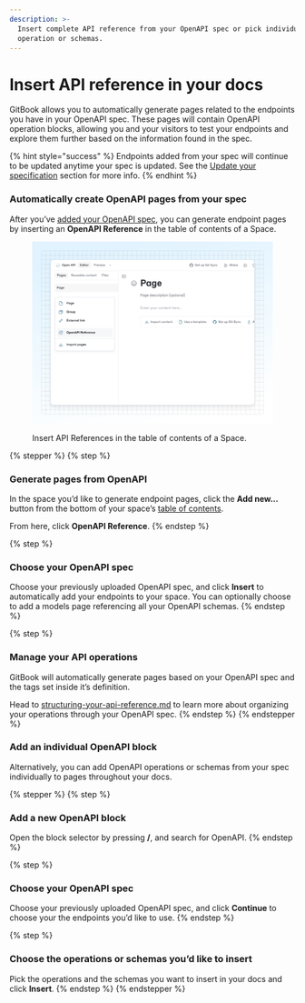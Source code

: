 ```yaml
---
description: >-
  Insert complete API reference from your OpenAPI spec or pick individual
  operation or schemas.
---
```


# Insert API reference in your docs

GitBook allows you to automatically generate pages related to the endpoints you have in your OpenAPI spec. These pages will contain OpenAPI operation blocks, allowing you and your visitors to test your endpoints and explore them further based on the information found in the spec.

{% hint style="success" %}
Endpoints added from your spec will continue to be updated anytime your spec is updated. See the [Update your specification](add-an-openapi-specification.md#update-your-specification) section for more info.
{% endhint %}

### Automatically create OpenAPI pages from your spec

After you’ve [added your OpenAPI spec](add-an-openapi-specification.md), you can generate endpoint pages by inserting an **OpenAPI Reference** in the table of contents of a Space.

<figure><img src="../../.gitbook/assets/03_04_25_create_api_pages.svg" alt="A GitBook screenshot showing how to insert API references into the table of contents of a space" ><figcaption><p>Insert API References in the table of contents of a Space.</p></figcaption></figure>

{% stepper %}
{% step %}
### Generate pages from OpenAPI

In the space you’d like to generate endpoint pages, click the **Add new...** button from the bottom of your space’s [table of contents](../../resources/gitbook-ui.md#table-of-contents).

From here, click **OpenAPI Reference**.
{% endstep %}

{% step %}
### Choose your OpenAPI spec

Choose your previously uploaded OpenAPI spec, and click **Insert** to automatically add your endpoints to your space. You can optionally choose to add a models page referencing all your OpenAPI schemas.
{% endstep %}

{% step %}
### Manage your API operations

GitBook will automatically generate pages based on your OpenAPI spec and the tags set inside it’s definition.&#x20;

Head to [structuring-your-api-reference.md](../guides/structuring-your-api-reference.md "mention") to learn more about organizing your operations through your OpenAPI spec.
{% endstep %}
{% endstepper %}

### Add an individual OpenAPI block

Alternatively, you can add OpenAPI operations or schemas from your spec individually to pages throughout your docs.&#x20;

{% stepper %}
{% step %}
### Add a new OpenAPI block

Open the block selector by pressing **/**, and search for OpenAPI.
{% endstep %}

{% step %}
### Choose your OpenAPI spec

Choose your previously uploaded OpenAPI spec, and click **Continue** to choose your the endpoints you’d like to use.
{% endstep %}

{% step %}
### Choose the operations or schemas you’d like to insert

Pick the operations and the schemas you want to insert in your docs and click **Insert**.
{% endstep %}
{% endstepper %}
